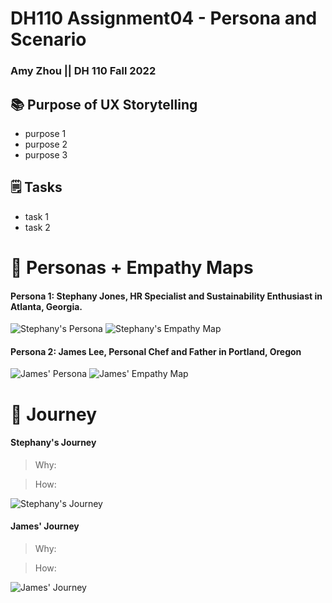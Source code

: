# DH110 Assignment04 - Persona and Scenario
### Amy Zhou || DH 110 Fall 2022

## 📚 Purpose of UX Storytelling
- purpose 1
- purpose 2
- purpose 3

## 🗒️ Tasks
- task 1
- task 2

# 👤 Personas + Empathy Maps

#### Persona 1: Stephany Jones, HR Specialist and Sustainability Enthusiast in Atlanta, Georgia.
![Stephany's Persona](https://user-images.githubusercontent.com/92239472/197910116-315401b1-e6b4-4440-b09c-ffcf4074a949.png)
![Stephany's Empathy Map](https://user-images.githubusercontent.com/92239472/197910151-cf2aec60-1f1c-4ee6-8007-6144dfc3461f.png)

#### Persona 2: James Lee, Personal Chef and Father in Portland, Oregon
![James' Persona](https://user-images.githubusercontent.com/92239472/197910417-73239249-8971-416c-ac50-11f352c95217.png)
![James' Empathy Map](https://user-images.githubusercontent.com/92239472/197910463-3bc95692-7c27-4a58-a054-6791e3ab1b3b.png)


# 📍 Journey

#### Stephany's Journey
>Why:

>How:

![Stephany's Journey](https://user-images.githubusercontent.com/92239472/197910758-2f3a17f1-83b6-46f4-9a96-b85bc15b601e.png)

#### James' Journey
>Why:

>How:

![James' Journey](https://user-images.githubusercontent.com/92239472/197910876-5d529f8e-2aca-4ffa-99fc-4a42d6a82c1b.png)
